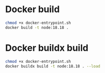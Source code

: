 # Docker build
```sh
chmod +x docker-entrypoint.sh
docker build -t node:18.18 .
```

# Docker buildx build
```sh
chmod +x docker-entrypoint.sh
docker buildx build -t node:18.18 . --load
```
